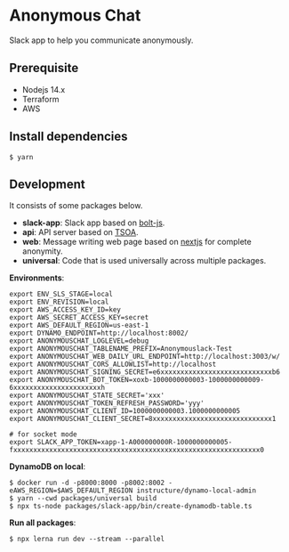 # Anonymous Chat
Slack app to help you communicate anonymously.

## Prerequisite
- Nodejs 14.x
- Terraform
- AWS

## Install dependencies

```
$ yarn
```

## Development
It consists of some packages below.
- **slack-app**: Slack app based on [bolt-js][bolt-js].
- **api**: API server based on [TSOA](tsoa).
- **web**: Message writing web page based on [nextjs](nextjs) for complete anonymity.
- **universal**: Code that is used universally across multiple packages.

**Environments**:
```
export ENV_SLS_STAGE=local
export ENV_REVISION=local
export AWS_ACCESS_KEY_ID=key
export AWS_SECRET_ACCESS_KEY=secret
export AWS_DEFAULT_REGION=us-east-1
export DYNAMO_ENDPOINT=http://localhost:8002/
export ANONYMOUSCHAT_LOGLEVEL=debug
export ANONYMOUSCHAT_TABLENAME_PREFIX=Anonymouslack-Test
export ANONYMOUSCHAT_WEB_DAILY_URL_ENDPOINT=http://localhost:3003/w/
export ANONYMOUSCHAT_CORS_ALLOWLIST=http://localhost
export ANONYMOUSCHAT_SIGNING_SECRET=e6xxxxxxxxxxxxxxxxxxxxxxxxxxxxb6
export ANONYMOUSCHAT_BOT_TOKEN=xoxb-1000000000003-1000000000009-6xxxxxxxxxxxxxxxxxxxxxxh
export ANONYMOUSCHAT_STATE_SECRET='xxx'
export ANONYMOUSCHAT_TOKEN_REFRESH_PASSWORD='yyy'
export ANONYMOUSCHAT_CLIENT_ID=1000000000003.1000000000005
export ANONYMOUSCHAT_CLIENT_SECRET=8xxxxxxxxxxxxxxxxxxxxxxxxxxxxxx1

# for socket mode
export SLACK_APP_TOKEN=xapp-1-A000000000R-1000000000005-fxxxxxxxxxxxxxxxxxxxxxxxxxxxxxxxxxxxxxxxxxxxxxxxxxxxxxxxxxxxxxx0
```

**DynamoDB on local**:
```
$ docker run -d -p8000:8000 -p8002:8002 -eAWS_REGION=$AWS_DEFAULT_REGION instructure/dynamo-local-admin
$ yarn --cwd packages/universal build
$ npx ts-node packages/slack-app/bin/create-dynamodb-table.ts
```

**Run all packages**:
```
$ npx lerna run dev --stream --parallel
```

[bolt-js]: https://slack.dev/bolt-js
[tsoa]: https://tsoa-community.github.io/docs/
[nextjs]: https://nextjs.org/
